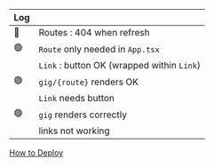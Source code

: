 Log            | &#8203;
-------------- | -----
:red_circle:   | Routes : 404 when refresh
:green_circle: | `Route` only needed in `App.tsx` 
&#8203;        | `Link` : button OK (wrapped within `Link`)
:green_circle: | `gig/{route}` renders OK
&#8203;        | `Link` needs button
:green_circle: | `gig` renders correctly
&#8203;        | links not working

[How to Deploy](https://blog.devgenius.io/how-to-deploy-your-vite-react-app-to-github-pages-with-and-without-react-router-b060d912b10e)
